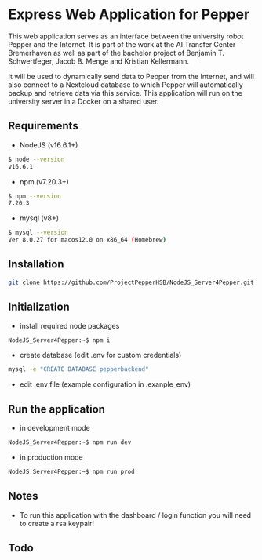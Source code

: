 # Express Web Application for Pepper

This web application serves as an interface between the university robot Pepper and the Internet. It is part of the work at the AI Transfer Center Bremerhaven as well as part of the bachelor project of Benjamin T. Schwertfeger, Jacob B. Menge and Kristian Kellermann.

It will be used to dynamically send data to Pepper from the Internet, and will also connect to a Nextcloud database to which Pepper will automatically backup and retrieve data via this service. This application will run on the university server in a Docker on a shared user.

## Requirements

- NodeJS (v16.6.1+)

```bash
$ node --version
v16.6.1
```

- npm (v7.20.3+)

```bash
$ npm --version
7.20.3
```

- mysql (v8+)

```bash
$ mysql --version
Ver 8.0.27 for macos12.0 on x86_64 (Homebrew)
```

## Installation

```bash
git clone https://github.com/ProjectPepperHSB/NodeJS_Server4Pepper.git
```

## Initialization

- install required node packages

```bash
NodeJS_Server4Pepper:~$ npm i
```

- create database (edit .env for custom credentials)

```bash
mysql -e "CREATE DATABASE pepperbackend"
```

- edit .env file (example configuration in .exanple_env)

## Run the application

- in development mode

```bash
NodeJS_Server4Pepper:~$ npm run dev
```

- in production mode

```bash
NodeJS_Server4Pepper:~$ npm run prod
```

## Notes

- To run this application with the dashboard / login function you will need to create a rsa keypair!

## Todo
